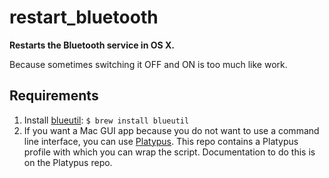 # restart_bluetooth
**Restarts the Bluetooth service in OS X.**

Because sometimes switching it OFF and ON is too much like work.

## Requirements
1. Install [blueutil](https://github.com/toy/blueutil): `$ brew install blueutil`
2. If you want a Mac GUI app because you do not want to use a command line interface, 
you can use [Platypus](https://github.com/sveinbjornt/Platypus). This repo contains a 
Platypus profile with which you can wrap the script. Documentation to do this is on the Platypus repo.
